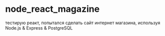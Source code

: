 # node_react_magazine

тестирую реакт, попытался сделать сайт интернет магазина, используя Node.js & Express & PostgreSQL
